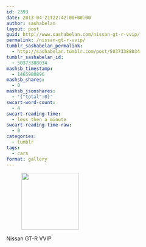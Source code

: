 ```yaml
---
id: 2393
date: 2013-04-21T22:42:00+00:00
author: sashabelan
layout: post
guid: http://www.sashabelan.com/nissan-gt-r-vvip/
permalink: /nissan-gt-r-vvip/
tumblr_sashabelan_permalink:
  - http://sashabelan.tumblr.com/post/50373388034
tumblr_sashabelan_id:
  - 50373388034
mashsb_timestamp:
  - 1465980896
mashsb_shares:
  - 0
mashsb_jsonshares:
  - '{"total":0}'
swcart-word-count:
  - 4
swcart-reading-time:
  - less then a minute
swcart-reading-time-raw:
  - 0
categories:
  - tumblr
tags:
  - cars
format: gallery
---
```

<div id='gallery-306' class='gallery galleryid-2393 gallery-columns-3 gallery-size-thumbnail'>
  <figure class='gallery-item'> 
  
  <div class='gallery-icon portrait'>
    <a href='http://www.sashabelan.ru/nissan-gt-r-vvip/attachment/2394/'><img width="150" height="150" src="http://www.sashabelan.ru/wp-content/uploads/2013/04/tumblr_mmrdq50n3z1qarj97o1_500-150x150.jpg" class="attachment-thumbnail size-thumbnail" alt="" /></a>
  </div></figure>
</div>

Nissan GT-R VVIP